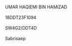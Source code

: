 <br> UMAR HAQIEMI BIN HAMIZAD </br>
<br> 18DDT23F1094 </br>
<br> SW4G2/DDT4D </br>
<br> Sabrisaep </br>
